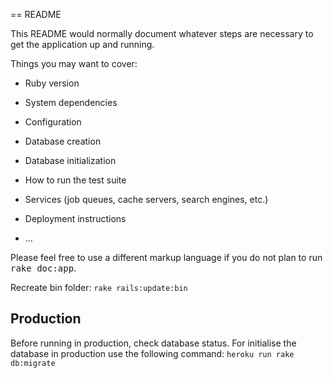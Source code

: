 == README

This README would normally document whatever steps are necessary to get the
application up and running.

Things you may want to cover:

* Ruby version

* System dependencies

* Configuration

* Database creation

* Database initialization

* How to run the test suite

* Services (job queues, cache servers, search engines, etc.)

* Deployment instructions

* ...


Please feel free to use a different markup language if you do not plan to run
<tt>rake doc:app</tt>.

Recreate bin folder: `rake rails:update:bin`

## Production

Before running in production, check database status. For initialise the database in production use the following command:
```heroku run rake db:migrate```

